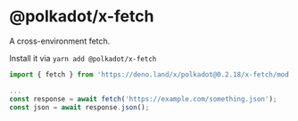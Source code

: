 # @polkadot/x-fetch

A cross-environment fetch.

Install it via `yarn add @polkadot/x-fetch`

```js
import { fetch } from 'https://deno.land/x/polkadot@0.2.18/x-fetch/mod.ts';

...
const response = await fetch('https://example.com/something.json');
const json = await response.json();
```
